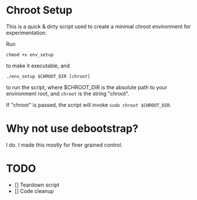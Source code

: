 # Chroot Setup

This is a quick & dirty script used to create a minimal chroot environment for experimentation.

Run 

```
chmod +x env_setup
```

to make it executable, and 

```
./env_setup $CHROOT_DIR [chroot]
```
to run the script, where $CHROOT_DIR is the absolute path to your environment root, and `chroot` is the string "chroot". 

If "chroot" is passed, the script will invoke `sudo chroot $CHROOT_DIR`. 

# Why not use debootstrap?

I do. I made this mostly for finer grained control. 

# TODO

- [] Teardown script 
- [] Code cleanup
